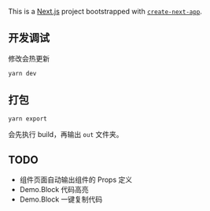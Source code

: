 This is a [Next.js](https://nextjs.org/) project bootstrapped with [`create-next-app`](https://github.com/vercel/next.js/tree/canary/packages/create-next-app).

## 开发调试

修改会热更新

```bash
yarn dev
```

## 打包

```bash
yarn export
```

会先执行 build，再输出 `out` 文件夹。

## TODO

- 组件页面自动输出组件的 Props 定义
- Demo.Block 代码高亮
- Demo.Block 一键复制代码

